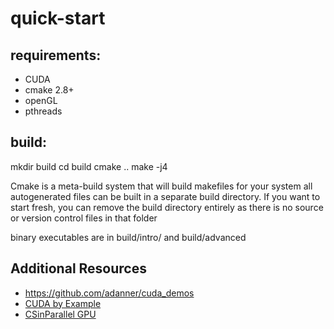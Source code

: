 quick-start
===========

requirements:
-------------

 * CUDA
 * cmake 2.8+
 * openGL
 * pthreads

build:
------
  mkdir build
  cd build
  cmake ..
  make -j4

  Cmake is a meta-build system that will build makefiles for your system
  all autogenerated files can be built in a separate build directory.
  If you want to start fresh, you can remove the build directory entirely as
  there is no source or version control files in that folder

  binary executables are in build/intro/ and build/advanced


Additional Resources
--------------------


 * https://github.com/adanner/cuda_demos
 * [CUDA by Example](http://developer.download.nvidia.com/books/cuda-by-example/cuda-by-example-sample.pdf)
 * [CSinParallel GPU](http://selkie.macalester.edu/csinparallel/modules/GPUProgramming/build/html/index.html)

